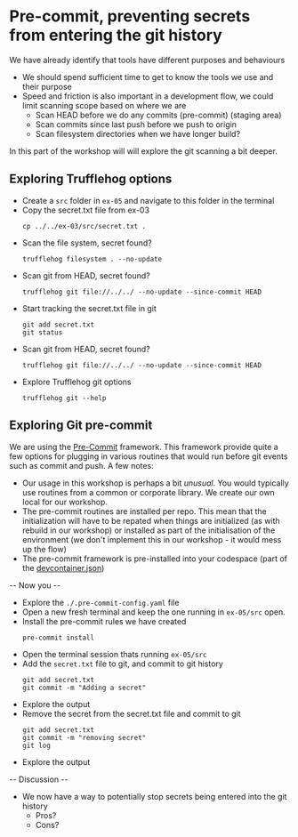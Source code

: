# Pre-commit, preventing secrets from entering the git history

We have already identify that tools have different purposes and behaviours

- We should spend sufficient time to get to know the tools we use and their purpose
- Speed and friction is also important in a development flow, we could limit scanning scope based on where we are
    - Scan HEAD before we do any commits (pre-commit) (staging area)
    - Scan commits since last push before we push to origin
    - Scan filesystem directories when we have longer build?
  
In this part of the workshop will will explore the git scanning a bit deeper.

## Exploring Trufflehog options

- Create a `src` folder in `ex-05` and navigate to this folder in the terminal
- Copy the secret.txt file from ex-03
    ```shell
    cp ../../ex-03/src/secret.txt .
    ```
- Scan the file system, secret found?
    ```shell
   trufflehog filesystem . --no-update
    ```
- Scan git from HEAD, secret found?
    ```shell
    trufflehog git file://../../ --no-update --since-commit HEAD
    ```
- Start tracking the secret.txt file in git
    ```shell
    git add secret.txt
    git status
    ```
- Scan git from HEAD, secret found?
    ```shell
    trufflehog git file://../../ --no-update --since-commit HEAD
    ```
- Explore Trufflehog git options
    ```shell
    trufflehog git --help
    ```

## Exploring Git pre-commit

We are using the [Pre-Commit](https://pre-commit.com/) framework. This framework provide quite a few options for plugging in various routines that would run before git events such as commit and push. A few notes:

- Our usage in this workshop is perhaps a bit *unusual*. You would typically use routines from a common or corporate library. We create our own local for our workshop.
- The pre-commit routines are installed per repo. This mean that the initialization will have to be repated when things are initialized (as with rebuild in our workshop) or installed as part of the initialisation of the environment (we don't implement this in our workshop - it would mess up the flow)
- The pre-commit framework is pre-installed into your codespace (part of the [devcontainer.json](../.devcontainer/devcontainer.json))


-- Now you --

- Explore the `./.pre-commit-config.yaml` file
- Open a new fresh terminal and keep the one running in `ex-05/src` open.
- Install the pre-commit rules we have created
    ```shell
    pre-commit install
    ```
- Open the terminal session thats running `ex-05/src` 
- Add the `secret.txt` file to git, and commit to git history
    ```shell
    git add secret.txt
    git commit -m "Adding a secret"
    ```
- Explore the output
- Remove the secret from the secret.txt file and commit to git
    ```shell
    git add secret.txt
    git commit -m "removing secret"
    git log
    ```
- Explore the output

-- Discussion --

- We now have a way to potentially stop secrets being entered into the git history
    - Pros?
    - Cons?

